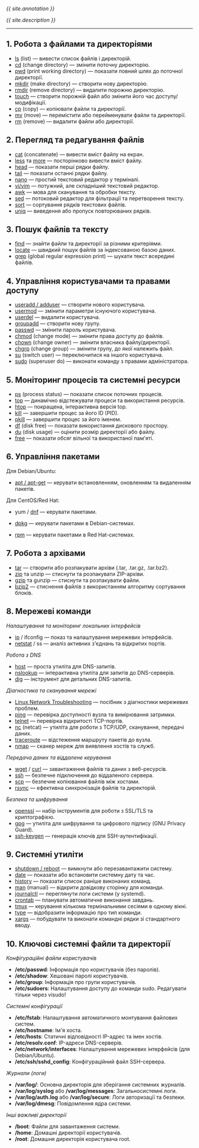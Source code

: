 *{{ site.annotation }}*

*{{ site.description }}*

---

## 1. Робота з файлами та директоріями

- [ls](./documents/file_and_directory_management/ls.md) (list) — вивести список файлів і директорій.
- [cd](./documents/file_and_directory_management/cd.md) (change directory) — змінити поточну директорію.
- [pwd](./documents/file_and_directory_management/pwd.md) (print working directory) — показати повний шлях до поточної директорії.
- [mkdir](./documents/file_and_directory_management/mkdir.md) (make directory) — створити нову директорію.
- [rmdir](./documents/file_and_directory_management/rmdir.md) (remove directory) — видалити порожню директорію.
- [touch](./documents/file_and_directory_management/touch.md) — створити порожній файл або змінити його час доступу/модифікації.
- [cp](./documents/file_and_directory_management/cp.md) (copy) — копіювати файли та директорії.
- [mv](./documents/file_and_directory_management/mv.md) (move) — перемістити або перейменувати файли та директорії.
- [rm](./documents/file_and_directory_management/rm.md) (remove) — видалити файли або директорії.

## 2. Перегляд та редагування файлів

- [cat](./documents/file_viewing_and_editing/cat.md) (concatenate) — вивести вміст файлу на екран.
- [less](./documents/file_viewing_and_editing/less.md) та [more](./documents/file_viewing_and_editing/more.md) — посторінково вивести вміст файлу.
- [head](./documents/file_viewing_and_editing/head.md) — показати перші рядки файлу.
- [tail](./documents/file_viewing_and_editing/tail.md) — показати останні рядки файлу.
- [nano](./documents/file_viewing_and_editing/nano.md) — простий текстовий редактор у терміналі.
- [vi/vim](./documents/file_viewing_and_editing/vi.md) — потужний, але складніший текстовий редактор.
- [awk](./documents/file_viewing_and_editing/awk.md) — мова для сканування та обробки тексту.
- [sed](./documents/file_viewing_and_editing/sed.md) — потоковий редактор для фільтрації та перетворення тексту.
- [sort](./documents/file_viewing_and_editing/sort.md) — сортування рядків текстових файлів.
- [uniq](./documents/file_viewing_and_editing/uniq.md) — виведення або пропуск повторюваних рядків.

## 3. Пошук файлів та тексту

- [find](./documents/file_and_text_search/find.md) — знайти файли та директорії за різними критеріями.
- [locate](./documents/file_and_text_search/locate.md) — швидкий пошук файлів за індексованою базою даних.
- [grep](./documents/file_and_text_search/grep.md) (global regular expression print) — шукати текст всередині файлів.

## 4. Управління користувачами та правами доступу

- [useradd / adduser](./documents/user_and_permission_management/useradd.md) — створити нового користувача.
- [usermod](./documents/user_and_permission_management/usermod.md) — змінити параметри існуючого користувача.
- [userdel](./documents/user_and_permission_management/userdel.md) — видалити користувача.
- [groupadd](./documents/user_and_permission_management/groupadd.md) — створити нову групу.
- [passwd](./documents/user_and_permission_management/passwd.md) — змінити пароль користувача.
- [chmod](./documents/user_and_permission_management/chmod.md) (change mode) — змінити права доступу до файлів.
- [chown](./documents/user_and_permission_management/chown.md) (change owner) — змінити власника файлу/директорії.
- [chgrp](./documents/user_and_permission_management/chgrp.md) (change group) — змінити групу, до якої належить файл.
- [su](./documents/user_and_permission_management/su.md) (switch user) — переключитися на іншого користувача.
- [sudo](./documents/user_and_permission_management/sudo.md) (superuser do) — виконати команду з правами адміністратора.

## 5. Моніторинг процесів та системні ресурси

- [ps](./documents/process_and_system_monitoring/ps.md) (process status) — показати список поточних процесів.
- [top](./documents/process_and_system_monitoring/top.md) — динамічно відстежувати процеси та використання ресурсів.
- [htop](./documents/process_and_system_monitoring/htop.md) — покращена, інтерактивна версія top.
- [kill](./documents/process_and_system_monitoring/kill.md) — завершити процес за його ID (PID).
- [pkill](./documents/process_and_system_monitoring/pkill.md) — завершити процес за його іменем.
- [df](./documents/process_and_system_monitoring/df.md) (disk free) — показати використання дискового простору.
- [du](./documents/process_and_system_monitoring/du.md) (disk usage) — оцінити розмір директорії або файлу.
- [free](./documents/process_and_system_monitoring/free.md) — показати обсяг вільної та використаної пам'яті.

## 6. Управління пакетами

Для Debian/Ubuntu:
- [apt / apt-get](./documents/package_management/apt.md) — керувати встановленням, оновленням та видаленням пакетів.

Для CentOS/Red Hat:
- yum / [dnf](./documents/package_management/dnf.md) — керувати пакетами.

- [dpkg](./documents/package_management/dpkg.md) — керувати пакетами в Debian-системах.
- [rpm](./documents/package_management/rpm.md) — керувати пакетами в Red Hat-системах.

## 7. Робота з архівами

- [tar](./documents/archive_management/tar.md) — створити або розпакувати архіви (.tar, .tar.gz, .tar.bz2).
- [zip](./documents/archive_management/zip.md) та unzip — стиснути та розпакувати ZIP-архіви.
- [gzip](./documents/archive_management/gzip.md) та gunzip — стиснути та розпакувати файли.
- [bzip2](./documents/archive_management/bzip2.md) — стиснення файлів з використанням алгоритму сортування блоків.

## 8. Мережеві команди

*Налаштування та моніторинг локальних інтерфейсів*
- [ip](./documents/network_commands/ip.md) / ifconfig — показ та налаштування мережевих інтерфейсів.
- [netstat](./documents/network_commands/netstat.md) / ss — аналіз активних з'єднань та відкритих портів.

*Робота з DNS*
- [host](./documents/network_commands/host.md) — проста утиліта для DNS-запитів.
- [nslookup](./documents/network_commands/nslookup.md) — інтерактивна утиліта для запитів до DNS-серверів.
- [dig](./documents/network_commands/dig.md) — інструмент для детальних DNS-запитів.

*Діагностика та сканування мережі*
- [Linux Network Troubleshooting](./documents/network_commands/linux_network_troubleshooting.md) — посібник з діагностики мережевих проблем.
- [ping](./documents/network_commands/ping.md) — перевірка доступності вузла та вимірювання затримки.
- [telnet](./documents/network_commands/telnet.md) — перевірка відкритості TCP-портів.
- [nc](./documents/network_commands/nc.md) (netcat) — утиліта для роботи з TCP/UDP, сканування, передачі даних.
- [traceroute](./documents/network_commands/traceroute.md) — відстеження маршруту пакетів до вузла.
- [nmap](./documents/network_commands/nmap.md) — сканер мереж для виявлення хостів та служб.

*Передача даних та віддалене керування*
- [wget](./documents/network_commands/wget.md) / [curl](./documents/network_commands/curl.md) — завантаження файлів та даних з веб-ресурсів.
- [ssh](./documents/network_commands/ssh.md) — безпечне підключення до віддаленого сервера.
- [scp](./documents/network_commands/scp.md) — безпечне копіювання файлів між хостами.
- [rsync](./documents/network_commands/rsync.md) — ефективна синхронізація файлів та директорій.

*Безпека та шифрування*
- [openssl](./documents/network_commands/openssl.md) — набір інструментів для роботи з SSL/TLS та криптографією.
- [gpg](./documents/network_commands/gpg.md) — утиліта для шифрування та цифрового підпису (GNU Privacy Guard).
- [ssh-keygen](./documents/network_commands/ssh-keygen.md) — генерація ключів для SSH-аутентифікації.

## 9. Системні утиліти

- [shutdown / reboot](./documents/system_utilities/shutdown.md) — вимкнути або перезавантажити систему.
- [date](./documents/system_utilities/date.md) — показати або встановити системну дату та час.
- [history](./documents/system_utilities/history.md) — показати список раніше виконаних команд.
- [man](./documents/system_utilities/man.md) (manual) — відкрити довідкову сторінку для команди.
- [journalctl](./documents/system_utilities/journalctl.md) — переглянути логи системи (у systemd).
- [crontab](./documents/system_utilities/crontab.md) — планувати автоматичне виконання завдань.
- [tmux](./documents/system_utilities/tmux.md) — керування кількома термінальними сесіями в одному вікні.
- [type](./documents/system_utilities/type.md) — відобразити інформацію про тип команди.
- [xargs](./documents/system_utilities/xargs.md) — побудувати та виконати командні рядки зі стандартного вводу.

## 10. Ключові системні файли та директорії

*Конфігураційні файли користувачів*
- **/etc/passwd**: Інформація про користувачів (без паролів).
- **/etc/shadow**: Хешовані паролі користувачів.
- **/etc/group**: Інформація про групи користувачів.
- **/etc/sudoers**: Налаштування доступу до команди sudo. Редагувати тільки через visudo!

*Системні конфігурації*
- **/etc/fstab**: Налаштування автоматичного монтування файлових систем.
- **/etc/hostname**: Ім'я хоста.
- **/etc/hosts**: Статичні відповідності IP-адрес та імен хостів.
- **/etc/resolv.conf**: IP-адреси DNS-серверів.
- **/etc/network/interfaces**: Налаштування мережевих інтерфейсів (для Debian/Ubuntu).
- **/etc/ssh/sshd_config**: Конфігураційний файл SSH-сервера.

*Журнали (логи)*
- **/var/log/**: Основна директорія для зберігання системних журналів.
- **/var/log/syslog** або **/var/log/messages**: Загальносистемні логи.
- **/var/log/auth.log** або **/var/log/secure**: Логи авторизації та безпеки.
- **/var/log/dmesg**: Повідомлення ядра системи.

*Інші важливі директорії*
- **/boot**: Файли для завантаження системи.
- **/home**: Домашні директорії користувачів.
- **/root**: Домашня директорія користувача root.
